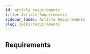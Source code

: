 ```yaml
---
id: article_requirements
title: Article Requirements
sidebar_label: Article Requirements
slug: /wiki/requirements
---
```


## Requirements
